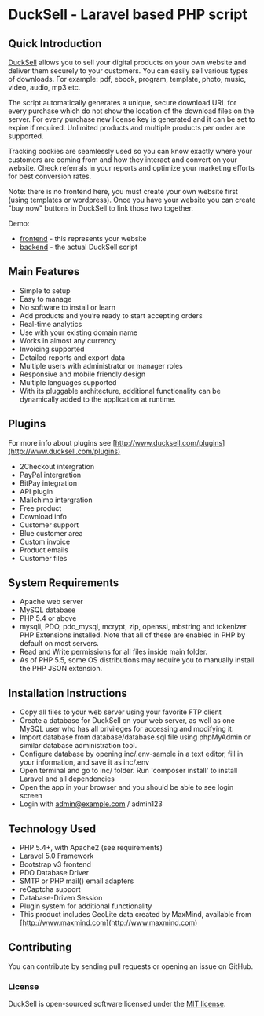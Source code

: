 # DuckSell - Laravel based PHP script

## Quick Introduction

[DuckSell](http://www.ducksell.com) allows you to sell your digital products on your own website and deliver them securely to your customers. You can easily sell various types of downloads. For example: pdf, ebook, program, template, photo, music, video, audio, mp3 etc.  

The script automatically generates a unique, secure download URL for every purchase which do not show the location of the download files on the server. For every purchase new license key is generated and it can be set to expire if required.  Unlimited products and multiple products per order are supported.

Tracking cookies are seamlessly used so you can know exactly where your customers are coming from and how they interact and convert on your website. Check referrals in your reports and optimize your marketing efforts for best conversion rates.

Note: there is no frontend here, you must create your own website first (using templates or wordpress). Once you have your website you can create "buy now" buttons in DuckSell to link those two together.

Demo:
 - [frontend](http://www.ducksell.com/dummy/) - this represents your website
 - [backend](http://www.ducksell.com/demo/) - the actual DuckSell script


## Main Features

 - Simple to setup 
 - Easy to manage 
 - No software to install or learn
 - Add products and you’re ready to start accepting orders
 - Real-time analytics
 - Use with your existing domain name
 - Works in almost any currency 
 - Invoicing supported
 - Detailed reports and export data
 - Multiple users with administrator or manager roles
 - Responsive and mobile friendly design
 - Multiple languages supported
 - With its pluggable architecture, additional functionality can be dynamically added to the application at runtime.


## Plugins

For more info about plugins see [http://www.ducksell.com/plugins](http://www.ducksell.com/plugins)

- 2Checkout intergration
- PayPal intergration
- BitPay integration
- API plugin
- Mailchimp intergration
- Free product
- Download info
- Customer support
- Blue customer area
- Custom invoice
- Product emails
- Customer files


## System Requirements

 - Apache web server
 - MySQL database
 - PHP 5.4 or above
 - mysqli, PDO, pdo_mysql, mcrypt, zip, openssl, mbstring and tokenizer PHP Extensions installed. Note that all of these are enabled in PHP by default on most servers.
 - Read and Write permissions for all files inside main folder.
 - As of PHP 5.5, some OS distributions may require you to manually install the PHP JSON extension. 


## Installation Instructions

 - Copy all files to your web server using your favorite FTP client
 - Create a database for DuckSell on your web server, as well as one MySQL user who has all privileges for accessing and modifying it. 
 - Import database from database/database.sql file using phpMyAdmin or similar database administration tool.
 - Configure database by opening inc/.env-sample in a text editor, fill in your information, and save it as inc/.env
 - Open terminal and go to inc/ folder. Run 'composer install' to install Laravel and all dependencies
 - Open the app in your browser and you should be able to see login screen
 - Login with admin@example.com / admin123


## Technology Used

 - PHP 5.4+, with Apache2 (see requirements)
 - Laravel 5.0 Framework
 - Bootstrap v3 frontend
 - PDO Database Driver
 - SMTP or PHP mail() email adapters
 - reCaptcha support
 - Database-Driven Session
 - Plugin system for additional functionality
 - This product includes GeoLite data created by MaxMind, available from [http://www.maxmind.com](http://www.maxmind.com)

## Contributing

You can contribute by sending pull requests or opening an issue on GitHub.

### License

DuckSell is open-sourced software licensed under the [MIT license](http://opensource.org/licenses/MIT).
